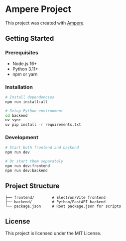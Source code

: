 # Ampere Project

This project was created with [Ampere](https://github.com/SeamusMullan/ampere).

## Getting Started

### Prerequisites

- Node.js 16+
- Python 3.11+
- npm or yarn

### Installation

```bash
# Install dependencies
npm run install:all

# Setup Python environment
cd backend
uv sync
uv pip install -r requirements.txt
```

### Development

```bash
# Start both frontend and backend
npm run dev

# Or start them separately
npm run dev:frontend
npm run dev:backend
```

## Project Structure

```
├── frontend/        # Electron/Vite frontend
├── backend/         # Python/FastAPI backend
└── package.json     # Root package.json for scripts
```

## License

This project is licensed under the MIT License.
